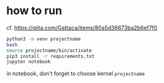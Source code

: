 # how to run

cf. https://qiita.com/Gattaca/items/80a5d36673ba2b6ef7f0

```sh
python3 -m venv projectname
bash
source projectname/bin/activate
pip3 install -r requirements.txt
jupyter notebook
```

in notebook, don't forget to choose kernel `projectname`
